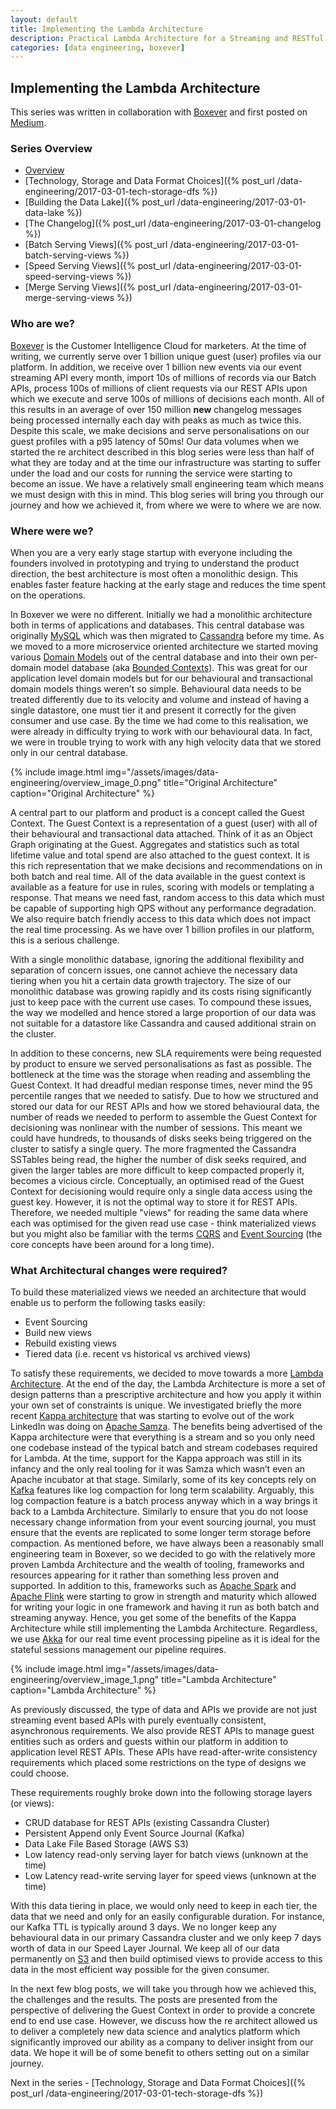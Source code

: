 ```yaml
---
layout: default
title: Implementing the Lambda Architecture
description: Practical Lambda Architecture for a Streaming and RESTful API Platform
categories: [data engineering, boxever]
---
```


## Implementing the Lambda Architecture
This series was written in collaboration with [Boxever](http://www.boxever.com) and first posted on [Medium](https://medium.com/@BoxeverTech/practical-lambda-architecture-streaming-restful-82a3697015b4). 

### Series Overview 

* [Overview](#who-are-we)
* [Technology, Storage and Data Format Choices]({% post_url /data-engineering/2017-03-01-tech-storage-dfs %})
* [Building the Data Lake]({% post_url /data-engineering/2017-03-01-data-lake %})
* [The Changelog]({% post_url /data-engineering/2017-03-01-changelog %})
* [Batch Serving Views]({% post_url /data-engineering/2017-03-01-batch-serving-views %})
* [Speed Serving Views]({% post_url /data-engineering/2017-03-01-speed-serving-views %})
* [Merge Serving Views]({% post_url /data-engineering/2017-03-01-merge-serving-views %})

### Who are we?

[Boxever](http://www.boxever.com) is the Customer Intelligence Cloud for marketers. At the time of writing, we currently serve over 1 billion unique guest (user) profiles via our platform. In addition, we receive over 1 billion new events via our event streaming API every month, import 10s of millions of records via our Batch APIs, process 100s of millions of client requests via our REST APIs upon which we execute and serve 100s of millions of decisions each month. All of this results in an average of over 150 million **new** changelog messages being processed internally each day with peaks as much as twice this. Despite this scale, we make decisions and serve personalisations on our guest profiles with a p95 latency of 50ms! Our data volumes when we started the re architect described in this blog series were less than half of what they are today and at the time our infrastructure was starting to suffer under the load and our costs for running the service were starting to become an issue. We have a relatively small engineering team which means we must design with this in mind. This blog series will bring you through our journey and how we achieved it, from where we were to where we are now.

### Where were we?

When you are a very early stage startup with everyone including the founders involved in prototyping and trying to understand the product direction, the best architecture is most often a monolithic design. This enables faster feature hacking at the early stage and reduces the time spent on the operations.    

In Boxever we were no different. Initially we had a monolithic architecture both in terms of applications and databases. This central database was originally [MySQL](https://www.mysql.com/) which was then migrated to [Cassandra](http://cassandra.apache.org/) before my time. As we moved to a more microservice oriented architecture we started moving various [Domain Models](https://en.wikipedia.org/wiki/Domain-driven_design) out of the central database and into their own per-domain model database (aka [Bounded Contexts](https://martinfowler.com/bliki/BoundedContext.html)). This was great for our application level domain models but for our behavioural and transactional domain models things weren’t so simple. Behavioural data needs to be treated differently due to its velocity and volume and instead of having a single datastore, one must tier it and present it correctly for the given consumer and use case. By the time we had come to this realisation, we were already in difficulty trying to work with our behavioural data. In fact, we were in trouble trying to work with any high velocity data that we stored only in our central database. 

{% include image.html img="/assets/images/data-engineering/overview_image_0.png" title="Original Architecture" caption="Original Architecture" %}

A central part to our platform and product is a concept called the Guest Context. The Guest Context is a representation of a guest (user) with all of their behavioural and transactional data attached. Think of it as an Object Graph originating at the Guest. Aggregates and statistics such as total lifetime value and total spend are also attached to the guest context. It is this rich representation that we make decisions and recommendations on in both batch and real time. All of the data available in the guest context is available as a feature for use in rules, scoring with models or templating a response. That means we need fast, random access to this data which must be capable of supporting high QPS without any performance degradation. We also require batch friendly access to this data which does not impact the real time processing. As we have over 1 billion profiles in our platform, this is a serious challenge.

With a single monolithic database, ignoring the additional flexibility and separation of concern issues, one cannot achieve the necessary data tiering when you hit a certain data growth trajectory. The size of our monolithic database was growing rapidly and its costs rising significantly just to keep pace with the current use cases. To compound these issues, the way we modelled and hence stored a large proportion of our data was not suitable for a datastore like Cassandra and caused additional strain on the cluster. 

In addition to these concerns, new SLA requirements were being requested by product to ensure we served personalisations as fast as possible. The bottleneck at the time was the storage when reading and assembling the Guest Context. It had dreadful median response times, never mind the 95 percentile ranges that we needed to satisfy. Due to how we structured and stored our data for our REST APIs and how we stored behavioural data, the number of reads we needed to perform to assemble the Guest Context for decisioning was nonlinear with the number of sessions. This meant we could have hundreds, to thousands of disks seeks being triggered on the cluster to satisfy a single query. The more fragmented the Cassandra SSTables being read, the higher the number of disk seeks required, and given the larger tables are more difficult to keep compacted properly it, becomes a vicious circle. Conceptually, an optimised read of the Guest Context for decisioning would require only a single data access using the guest key. However, it is not the optimal way to store it for REST APIs. Therefore, we needed multiple "views" for reading the same data where each was optimised for the given read use case - think materialized views but you might also be familiar with the terms [CQRS](https://martinfowler.com/bliki/CQRS.html) and [Event Sourcing](https://www.confluent.io/blog/event-sourcing-cqrs-stream-processing-apache-kafka-whats-connection/) (the core concepts have been around for a long time). 


### What Architectural changes were required?

To build these materialized views we needed an architecture that would enable us to perform the following tasks easily:

* Event Sourcing
* Build new views
* Rebuild existing views
* Tiered data (i.e. recent vs historical vs archived views)

To satisfy these requirements, we decided to move towards a more [Lambda Architecture](http://lambda-architecture.net/). At the end of the day, the Lambda Architecture is more a set of design patterns than a prescriptive architecture and how you apply it within your own set of constraints is unique. We investigated briefly the more recent [Kappa architecture](http://milinda.pathirage.org/kappa-architecture.com/) that was starting to evolve out of the work LinkedIn was doing on [Apache Samza](http://samza.apache.org/). The benefits being advertised of the Kappa architecture were that everything is a stream and so you only need one codebase instead of the typical batch and stream codebases required for Lambda. At the time, support for the Kappa approach was still in its infancy and the only real tooling for it was Samza which wasn’t even an Apache incubator at that stage. Similarly, some of its key concepts rely on [Kafka](https://kafka.apache.org/) features like log compaction for long term scalability. Arguably, this log compaction feature is a batch process anyway which in a way brings it back to a Lambda Architecture. Similarly to ensure that you do not loose necessary change information from your event sourcing journal, you must ensure that the events are replicated to some longer term storage before compaction. As mentioned before, we have always been a reasonably small engineering team in Boxever, so we decided to go with the relatively more proven Lambda Architecture and the wealth of tooling, frameworks and resources appearing for it rather than something less proven and supported. In addition to this, frameworks such as [Apache Spark](http://spark.apache.org/) and [Apache Flink](https://flink.apache.org/) were starting to grow in strength and maturity which allowed for writing your logic in one framework and having it run as both batch and streaming anyway. Hence, you get some of the benefits of the Kappa Architecture while still implementing the Lambda Architecture. Regardless, we use [Akka](http://akka.io/) for our real time event processing pipeline as it is ideal for the stateful sessions management our pipeline requires.

{% include image.html img="/assets/images/data-engineering/overview_image_1.png" title="Lambda Architecture" caption="Lambda Architecture" %}

As previously discussed, the type of data and APIs we provide are not just streaming event based APIs with purely eventually consistent, asynchronous requirements. We also provide REST APIs to manage guest entities such as orders and guests within our platform in addition to application level REST APIs. These APIs have read-after-write consistency requirements which placed some restrictions on the type of designs we could choose. 

These requirements roughly broke down into the following storage layers (or views): 

* CRUD database for REST APIs (existing Cassandra Cluster)
* Persistent Append only Event Source Journal (Kafka)
* Data Lake File Based Storage (AWS S3)
* Low latency read-only serving layer for batch views (unknown at the time)
* Low Latency read-write serving layer for speed views (unknown at the time)

With this data tiering in place, we would only need to keep in each tier, the data that we need and only for an easily configurable duration. For instance, our Kafka TTL is typically around 3 days. We no longer keep any behavioural data in our primary Cassandra cluster and we only keep 7 days worth of data in our Speed Layer Journal. We keep all of our data permanently on [S3](https://aws.amazon.com/s3/) and then build optimised views to provide access to this data in the most efficient way possible for the given consumer. 

In the next few blog posts, we will take you through how we achieved this, the challenges and the results. The posts are presented from the perspective of delivering the Guest Context in order to provide a concrete end to end use case. However, we discuss how the re architect allowed us to deliver a completely new data science and analytics platform which significantly improved our ability as a company to deliver insight from our data. We hope it will be of some benefit to others setting out on a similar journey.

Next in the series - [Technology, Storage and Data Format Choices]({% post_url /data-engineering/2017-03-01-tech-storage-dfs %})